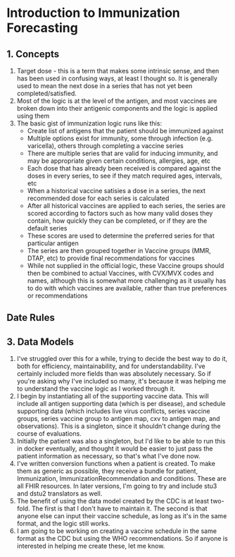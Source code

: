 # Introduction to Immunization Forecasting

## 1. Concepts
1. Target dose - this is a term that makes some intrinsic sense, and then has been used in confusing ways, at least I thought so. It is generally used to mean the next dose in a series that has not yet been completed/satisfied.
2. Most of the logic is at the level of the antigen, and most vaccines are broken down into their antigenic components and the logic is applied using them
3. The basic gist of immunization logic runs like this:
    * Create list of antigens that the patient should be immunized against
    * Multiple options exist for immunity, some through infection (e.g. varicella), others through completing a vaccine series
    * There are multiple series that are valid for inducing immunity, and may be appropriate given certain conditions, allergies, age, etc
    * Each dose that has already been received is compared against the doses in every series, to see if they match required ages, intervals, etc
    * When a historical vaccine satisies a dose in a series, the next recommended dose for each series is calculated
    * After all historical vaccines are applied to each series, the series are scored according to factors such as how many valid doses they contain, how quickly they can be completed, or if they are the default series
    * These scores are used to determine the preferred series for that particular antigen
    * The series are then grouped together in Vaccine groups (MMR, DTAP, etc) to provide final recommendations for vaccines
    * While not supplied in the official logic, these Vaccine groups should then be combined to actual Vaccines, with CVX/MVX codes and names, although this is somewhat more challenging as it usually has to do with which vaccines are available, rather than true preferences or recommendations

## Date Rules

## 3. Data Models
1. I've struggled over this for a while, trying to decide the best way to do it, both for efficiency, maintainability, and for understandability. I've certainly included more fields than was absolutely necessary. So if you're asking why I've included so many, it's because it was helping me to understand the vaccine logic as I worked through it.
2. I begin by instantiating all of the supporting vaccine data. This will include all antigen supporting data (which is per disease), and schedule supporting data (which includes live virus conflicts, series vaccine groups, series vaccine group to antigen map, cxv to antigen map, and observations). This is a singleton, since it shouldn't change during the course of evaluations.
3. Initially the patient was also a singleton, but I'd like to be able to run this in docker eventually, and thought it would be easier to just pass the patient information as necessary, so that's what I've done now.
4. I've written conversion functions when a patient is created. To make them as generic as possible, they receive a bundle for patient, Immunization, ImmunizationRecommendation and conditions. These are all FHIR resources. In later versions, I'm going to try and include stu3 and dstu2 translators as well.
5. The benefit of using the data model created by the CDC is at least two-fold. The first is that I don't have to maintain it. The second is that anyone else can input their vaccine schedule, as long as it's in the same format, and the logic still works.
6. I am going to be working on creating a vaccine schedule in the same format as the CDC but using the WHO recommendations. So if anyone is interested in helping me create these, let me know.